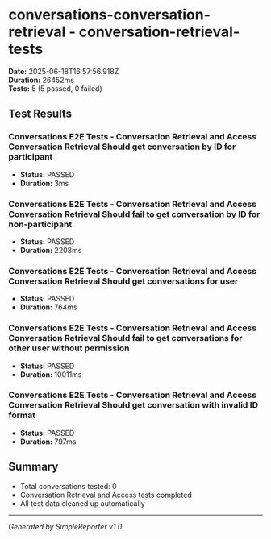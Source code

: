 # conversations-conversation-retrieval - conversation-retrieval-tests

**Date:** 2025-06-18T16:57:56.918Z  
**Duration:** 26452ms  
**Tests:** 5 (5 passed, 0 failed)

## Test Results


### Conversations E2E Tests - Conversation Retrieval and Access Conversation Retrieval Should get conversation by ID for participant
- **Status:** PASSED
- **Duration:** 3ms



### Conversations E2E Tests - Conversation Retrieval and Access Conversation Retrieval Should fail to get conversation by ID for non-participant
- **Status:** PASSED
- **Duration:** 2208ms



### Conversations E2E Tests - Conversation Retrieval and Access Conversation Retrieval Should get conversations for user
- **Status:** PASSED
- **Duration:** 764ms



### Conversations E2E Tests - Conversation Retrieval and Access Conversation Retrieval Should fail to get conversations for other user without permission
- **Status:** PASSED
- **Duration:** 10011ms



### Conversations E2E Tests - Conversation Retrieval and Access Conversation Retrieval Should get conversation with invalid ID format
- **Status:** PASSED
- **Duration:** 797ms



## Summary

- Total conversations tested: 0
- Conversation Retrieval and Access tests completed
- All test data cleaned up automatically

---
*Generated by SimpleReporter v1.0*
